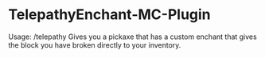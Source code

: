 # TelepathyEnchant-MC-Plugin
Usage: /telepathy
Gives you a pickaxe that has a custom enchant that gives the block you have broken directly to your inventory.
